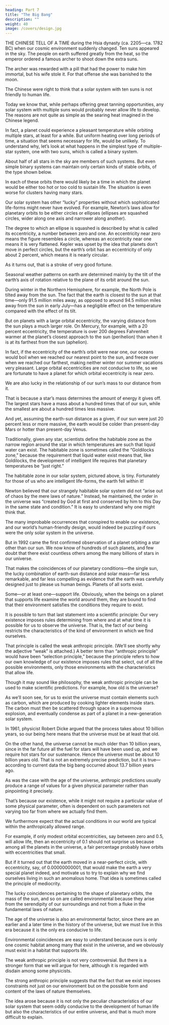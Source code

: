 ```yaml
---
heading: Part 7
title: "The Big Bang"
description: ""
weight: 40
image: /covers/design.jpg
---
```



THE CHINESE TELL OF A TIME during the Hsia dynasty (ca. 2205—ca. 1782 BC) when our cosmic environment suddenly changed. Ten suns appeared in the sky. The people on earth suffered greatly from the heat, so the emperor ordered a famous archer to shoot down the extra suns. 

The archer was rewarded with a pill that had the power to make him immortal, but his wife stole it. For
that offense she was banished to the moon.

The Chinese were right to think that a solar system with ten suns is not friendly to human life.

Today we know that, while perhaps offering great tanning opportunities, any solar system with multiple suns would probably never allow life to develop. The reasons are not quite as simple as the searing heat imagined in the Chinese legend.

In fact, a planet could experience a pleasant temperature while orbiting multiple stars, at least for a while. But uniform heating over long
periods of time, a situation that seems necessary for life, would be unlikely. To understand why,
let’s look at what happens in the simplest type of multiple-star system, one with two suns, which is
called a binary system. 

About half of all stars in the sky are members of such systems. But even simple binary systems can maintain only certain kinds of stable orbits, of the type shown below. 

In each of these orbits there would likely be a time in which the planet would be either too hot or too cold to sustain life. The situation is even worse for clusters having many stars. 

Our solar system has other “lucky” properties without which sophisticated life-forms might never have evolved. For example, Newton’s laws allow for planetary orbits to be either circles or ellipses (ellipses are squashed circles, wider along one axis and narrower along another). 

The degree to which an ellipse is squashed is described by what is called its eccentricity, a number between zero and one. An eccentricity near zero means the figure resembles a circle, whereas an eccentricity near one means it is very flattened. Kepler was upset by the idea that planets don’t move in perfect circles, but the earth’s orbit has an eccentricity of only about 2 percent, which means it is nearly
circular. 

As it turns out, that is a stroke of very good fortune.

Seasonal weather patterns on earth are determined mainly by the tilt of the earth’s axis of rotation relative to the plane of its orbit around the sun. 

During winter in the Northern Hemisphere, for example, the North Pole is tilted away from the sun. The fact that the earth is closest to the sun at that time—only 91.5 million miles away, as opposed to around 94.5 million miles away from the sun in early July—has a negligible effect on the temperature compared with the effect of its tilt. 

But on planets with a large orbital eccentricity, the varying distance from the sun plays a much larger role. On Mercury, for example, with a 20 percent eccentricity, the temperature is over 200 degrees Fahrenheit warmer at the planet’s closest approach to the sun (perihelion) than when it is at its farthest from the sun (aphelion). 

In fact, if the eccentricity of the earth’s orbit were near one, our oceans would boil when we reached our nearest point to the sun, and freeze over when we reached our farthest, making neither winter nor summer vacations very pleasant. Large orbital eccentricities are not conducive to life, so we are fortunate to have a planet for which orbital eccentricity is near zero.

We are also lucky in the relationship of our sun’s mass to our distance from it. 

That is because a star’s mass determines the amount of energy it gives off. The largest stars have a mass about a hundred times that of our sun, while the smallest are about a hundred times less massive.

And yet, assuming the earth-sun distance as a given, if our sun were just 20 percent less or more massive, the earth would be colder than present-day Mars or hotter than present-day Venus.

Traditionally, given any star, scientists define the habitable zone as the narrow region around the star in which temperatures are such that liquid water can exist. The habitable zone is sometimes called the “Goldilocks zone,” because the requirement that liquid water exist means that, like Goldilocks, the development of intelligent life requires that planetary temperatures be “just right.”

The habitable zone in our solar system, pictured above, is tiny. Fortunately for those of us who are intelligent life-forms, the earth fell within it!

Newton believed that our strangely habitable solar system did not “arise out of chaos by the mere laws of nature.” Instead, he maintained, the order in the universe was “created by God at first and conserved by him to this Day in the same state and condition.” It is easy to understand why one might think that.

The many improbable occurrences that conspired to enable our existence, and our world’s human-friendly design, would indeed be puzzling if ours were the only solar system in the universe. 

But in 1992 came the first confirmed observation of a planet orbiting a star other than our sun. We now know of hundreds of such planets, and few doubt that there exist countless others among the many billions of stars in our universe.

That makes the coincidences of our planetary conditions—the single sun, the lucky combination of earth-sun distance and solar mass—far less remarkable, and far less compelling as evidence that the earth was carefully designed just to please us human beings. Planets of all sorts exist. 

Some—or at least one—support life. Obviously, when the beings on a planet that supports life examine the world around them, they are bound to find that their environment satisfies the conditions they require to exist.

It is possible to turn that last statement into a scientific principle: Our very existence imposes rules determining from where and at what time it is possible for us to observe the universe. That is, the fact of our being restricts the characteristics of the kind of environment in which we find ourselves. 

That principle is called the weak anthropic principle. (We’ll see shortly why the adjective “weak” is attached.) A better term than “anthropic principle” would have been “selection principle,” because the principle refers to how our own knowledge of our existence imposes rules that select, out of all the possible environments, only those environments with the characteristics that allow life.

Though it may sound like philosophy, the weak anthropic principle can be used to make scientific predictions. For example, how old is the universe? 

As we’ll soon see, for us to exist the universe must contain elements such as carbon, which are produced by cooking lighter elements inside stars. The carbon must then be scattered through space in a supernova explosion, and eventually condense as part of a planet in a new-generation solar system. 

In 1961, physicist Robert Dicke argued that the process takes about 10 billion years, so our being here means that the universe must be at least that old. 

On the other hand, the universe cannot be much older than 10 billion years, since in the far future all the fuel for stars will have been used up, and we require hot stars for our sustenance. Hence the universe must be about 10 billion years old. That is not an extremely precise prediction, but it is true—according to current data the big bang occurred about 13.7 billion years ago.

As was the case with the age of the universe, anthropic predictions usually produce a range of values for a given physical parameter rather than pinpointing it precisely. 

That’s because our existence, while it might not require a particular value of some physical parameter, often is dependent on such parameters not varying too far from where we actually find them. 

We furthermore expect that the actual conditions in our world are typical within the anthropically allowed range.

For example, if only modest orbital eccentricities, say between zero and 0.5, will allow life, then an eccentricity of 0.1 should not surprise us because among all the planets in the universe, a fair percentage probably have orbits with eccentricities that small. 

But if it turned out that the earth moved in a near-perfect circle, with eccentricity, say, of 0.00000000001, that would make the earth a very special planet indeed, and motivate us to try to explain why we find ourselves living in such an anomalous home. That idea is sometimes called the principle of mediocrity.

The lucky coincidences pertaining to the shape of planetary orbits, the mass of the sun, and so on are called environmental because they arise from the serendipity of our surroundings and not from a fluke in the fundamental laws of nature. 

The age of the universe is also an environmental factor, since there are an earlier and a later time in the history of the universe, but we must live in this era because it is the only era conducive to life. 

Environmental coincidences are easy to understand because ours is only one cosmic habitat among many that exist in the universe, and we obviously must exist in a habitat that supports life.

The weak anthropic principle is not very controversial. But there is a stronger form that we will argue for here, although it is regarded with disdain among some physicists. 

The strong anthropic principle suggests that the fact that we exist imposes constraints not just on our environment but on the possible form and content of the laws of nature themselves. 

The idea arose because it is not only the peculiar characteristics of our solar system that seem oddly conducive to the development of human life but also the characteristics of our entire universe, and that is much more difficult to explain.
